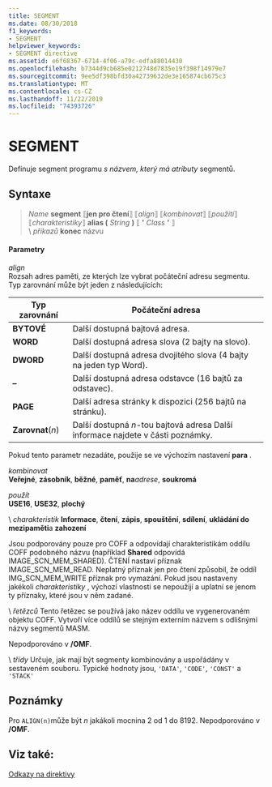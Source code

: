 ```yaml
---
title: SEGMENT
ms.date: 08/30/2018
f1_keywords:
- SEGMENT
helpviewer_keywords:
- SEGMENT directive
ms.assetid: e6f68367-6714-4f06-a79c-edfa88014430
ms.openlocfilehash: b7344d9cb685e0212748d7835e19f398f14979e7
ms.sourcegitcommit: 9ee5df398bfd30a42739632de3e165874cb675c3
ms.translationtype: MT
ms.contentlocale: cs-CZ
ms.lasthandoff: 11/22/2019
ms.locfileid: "74393726"
---
```

# <a name="segment"></a>SEGMENT

Definuje segment programu *s názvem, který má atributy* segmentů.

## <a name="syntax"></a>Syntaxe

> *Name* **segment** ⟦**jen pro čtení**⟧ ⟦*align*⟧ ⟦*kombinovat*⟧ ⟦*použití*⟧ ⟦*charakteristiky*⟧ **alias (** _String_ **)** ⟦ __'__ *Class* __'__ ⟧ \
> \ *příkazů*
> **konec** názvu

#### <a name="parameters"></a>Parametry

*align*<br/>
Rozsah adres paměti, ze kterých lze vybrat počáteční adresu segmentu. Typ zarovnání může být jeden z následujících:

|Typ zarovnání|Počáteční adresa|
|----------------|----------------------|
|**BYTOVÉ**|Další dostupná bajtová adresa.|
|**WORD**|Další dostupná adresa slova (2 bajty na slovo).|
|**DWORD**|Další dostupná adresa dvojitého slova (4 bajty na jeden typ Word).|
|**–**|Další dostupná adresa odstavce (16 bajtů za odstavec).|
|**PAGE**|Další adresa stránky k dispozici (256 bajtů na stránku).|
|**Zarovnat**(*n*)|Další dostupná *n*-tou bajtová adresa Další informace najdete v části poznámky.|

Pokud tento parametr nezadáte, použije se ve výchozím nastavení **para** .

*kombinovat*\
**Veřejné**, **zásobník**, **běžné**, **paměť**, **na**<em>adrese</em>, **soukromá**

*použít*\
**USE16**, **USE32**, **plochý**

\ *charakteristik*
**Informace**, **čtení**, **zápis**, **spouštění**, **sdílení**, **ukládání do mezipaměti**a **zahození**

Jsou podporovány pouze pro COFF a odpovídají charakteristikám oddílu COFF podobného názvu (například **Shared** odpovídá IMAGE_SCN_MEM_SHARED). ČTENÍ nastaví příznak IMAGE_SCN_MEM_READ. Neplatný příznak jen pro čtení způsobil, že oddíl IMG_SCN_MEM_WRITE příznak pro vymazání. Pokud jsou nastaveny jakékoli *charakteristiky* , výchozí vlastnosti se nepoužijí a uplatní se jenom ty příznaky, které jsou v něm zadané.

\ _řetězců_
Tento řetězec se používá jako název oddílu ve vygenerovaném objektu COFF.  Vytvoří více oddílů se stejným externím názvem s odlišnými názvy segmentů MASM.

Nepodporováno v **/OMF**.

\ *třídy*
Určuje, jak mají být segmenty kombinovány a uspořádány v sestaveném souboru. Typické hodnoty jsou, `'DATA'`, `'CODE'`, `'CONST'` a `'STACK'`

## <a name="remarks"></a>Poznámky

Pro `ALIGN(n)`může být *n* jakákoli mocnina 2 od 1 do 8192. Nepodporováno v **/OMF**.

## <a name="see-also"></a>Viz také:

[Odkazy na direktivy](directives-reference.md)
